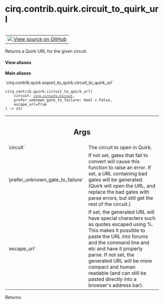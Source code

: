 <div itemscope itemtype="http://developers.google.com/ReferenceObject">
<meta itemprop="name" content="cirq.contrib.quirk.circuit_to_quirk_url" />
<meta itemprop="path" content="Stable" />
</div>

# cirq.contrib.quirk.circuit_to_quirk_url

<!-- Insert buttons and diff -->

<table class="tfo-notebook-buttons tfo-api" align="left">

<td>
  <a target="_blank" href="https://github.com/quantumlib/cirq/tree/master/cirq/contrib/quirk/export_to_quirk.py">
    <img src="https://www.tensorflow.org/images/GitHub-Mark-32px.png" />
    View source on GitHub
  </a>
</td>
</table>



Returns a Quirk URL for the given circuit.

<section class="expandable">
  <h4 class="showalways">View aliases</h4>
  <p>
<b>Main aliases</b>
<p>`cirq.contrib.quirk.export_to_quirk.circuit_to_quirk_url`</p>
</p>
</section>

<pre class="devsite-click-to-copy prettyprint lang-py tfo-signature-link">
<code>cirq.contrib.quirk.circuit_to_quirk_url(
    circuit: <a href="../../../cirq/circuits/Circuit.md"><code>cirq.circuits.Circuit</code></a>,
    prefer_unknown_gate_to_failure: bool = False,
    escape_url=True
) -> str
</code></pre>



<!-- Placeholder for "Used in" -->


<!-- Tabular view -->
 <table class="responsive fixed orange">
<colgroup><col width="214px"><col></colgroup>
<tr><th colspan="2"><h2 class="add-link">Args</h2></th></tr>

<tr>
<td>
`circuit`
</td>
<td>
The circuit to open in Quirk.
</td>
</tr><tr>
<td>
`prefer_unknown_gate_to_failure`
</td>
<td>
If not set, gates that fail to convert
will cause this function to raise an error. If set, a URL
containing bad gates will be generated. (Quirk will open the URL,
and replace the bad gates with parse errors, but still get the rest
of the circuit.)
</td>
</tr><tr>
<td>
`escape_url`
</td>
<td>
If set, the generated URL will have special characters such
as quotes escaped using %. This makes it possible to paste the URL
into forums and the command line and etc and have it properly
parse. If not set, the generated URL will be more compact and human
readable (and can still be pasted directly into a browser's address
bar).
</td>
</tr>
</table>


Returns: